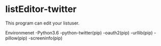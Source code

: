 # listEditor-twitter
This program can edit your listuser.

Environmenet
-Python3.6
-python-twitter(pip)
-oauth2(pip)
-urllib(pip)
-pillow(pip)
-screeninfo(pip)
